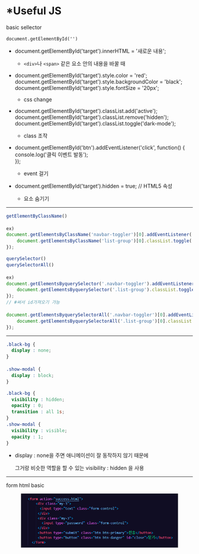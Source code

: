 # \*Useful JS

basic sellector

```html
document.getElementById('')
```

* document.getElementById('target').innerHTML = '새로운 내용';
  * `<div>`나 `<span>` 같은 요소 안의 내용을 바꿀 때



* document.getElementById('target').style.color = 'red';
  \
  document.getElementById('target').style.backgroundColor = 'black';
  \
  document.getElementById('target').style.fontSize = '20px';
  * css change



* document.getElementById('target').classList.add('active');
  \
  document.getElementById('target').classList.remove('hidden');
  \
  document.getElementById('target').classList.toggle('dark-mode');
  * class 조작



* document.getElementById('btn').addEventListener('click', function() {
  \
  console.log('클릭 이벤트 발동');
  \
  });
  * event  걸기



* document.getElementById('target').hidden = true; // HTML5 속성
  * 요소 숨기기

***

```javascript
getElementByClassName()

ex)
document.getElementsByClassName('navbar-toggler')[0].addEventListener('click', function(){
    document.getElementsByClassName('list-group')[0].classList.toggle('show');
});
```



```javascript
querySelector()
querySelectorAll()

ex)
document.getElementsByquerySelector('.navbar-toggler').addEventListener('click', function(){
    document.getElementsByquerySelector('.list-group').classList.toggle('show');
});
// #써서 id가져오기 가능

document.getElementsByquerySelectorAll('.navbar-toggler')[0].addEventListener('click', function(){
    document.getElementsByquerySelectorAll('.list-group')[0].classList.toggle('show');
});
```

***

```css
.black-bg {
  display : none;
}

.show-modal {
  display : block;
}
```



```css
.black-bg {
  visibility : hidden;
  opacity : 0;
  transition : all 1s;
}
.show-modal {
  visibility : visible;
  opacity : 1;
}
```

*   display : none을 주면 애니메이션이 잘 동작하지 않기 때문에

    그거랑 비슷한 역할을 할 수 있는 visibility : hidden 을 사용

***

form html basic

<figure><img src="../../../../.gitbook/assets/image (91).png" alt=""><figcaption></figcaption></figure>

















